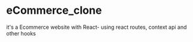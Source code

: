 # eCommerce_clone
 it's a Ecommerce website with React- using react routes, context api and other hooks
